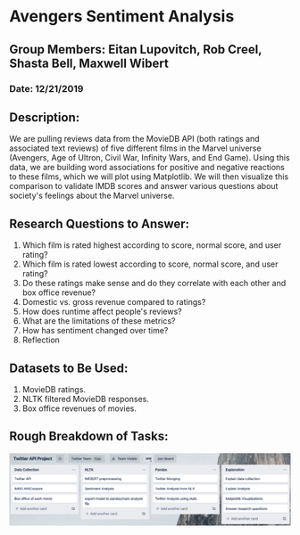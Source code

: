 # Avengers Sentiment Analysis
## Group Members: Eitan Lupovitch, Rob Creel, Shasta Bell, Maxwell Wibert
### Date: 12/21/2019
## Description:
We are pulling reviews data from the MovieDB API (both ratings and associated text reviews) of five different films in the Marvel universe (Avengers, Age of Ultron, Civil War, Infinity Wars, and End Game). Using this data, we are building word associations for positive and negative reactions to these films, which we will plot using Matplotlib. We will then visualize this comparison to validate IMDB scores and answer various questions about society's feelings about the Marvel universe.
## Research Questions to Answer:
1. Which film is rated highest according to score, normal score, and user rating?
2. Which film is rated lowest according to score, normal score, and user rating?
3. Do these ratings make sense and do they correlate with each other and box office revenue?
4. Domestic vs. gross revenue compared to ratings?
5. How does runtime affect people's reviews?
6. What are the limitations of these metrics?
7. How has sentiment changed over time?
8. Reflection
## Datasets to Be Used:
1. MovieDB ratings.
2. NLTK filtered MovieDB responses.
3. Box office revenues of movies.
## Rough Breakdown of Tasks:
![Trello](Trello.png)